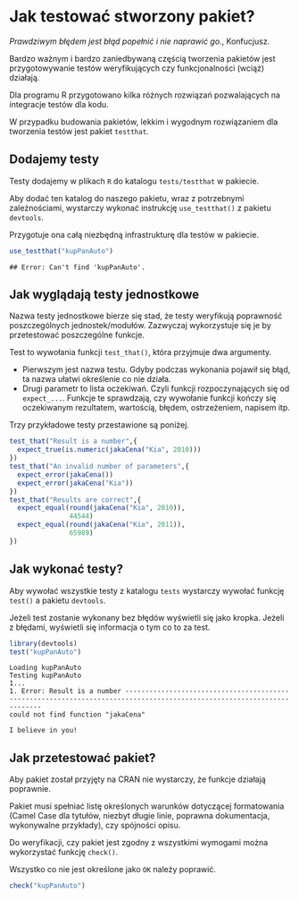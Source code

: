 # Jak testować stworzony pakiet?

*Prawdziwym błędem jest błąd popełnić i nie naprawić go.*, Konfucjusz.

Bardzo ważnym i bardzo zaniedbywaną częścią tworzenia pakietów jest przygotowywanie testów weryfikujących czy funkcjonalności (wciąż) działają.

Dla programu R przygotowano kilka różnych rozwiązań pozwalających na integracje testów dla kodu. 

W przypadku budowania pakietów, lekkim i wygodnym rozwiązaniem dla tworzenia testów jest pakiet `testthat`.

## Dodajemy testy

Testy dodajemy w plikach `R` do katalogu `tests/testthat` w pakiecie. 

Aby dodać ten katalog do naszego pakietu, wraz z potrzebnymi zależnościami, wystarczy wykonać instrukcję `use_testthat()` z pakietu `devtools`. 

Przygotuje ona całą niezbędną infrastrukturę dla testów w pakiecie.


```r
use_testthat("kupPanAuto")
```

```
## Error: Can't find 'kupPanAuto'.
```

## Jak wyglądają testy jednostkowe

Nazwa testy jednostkowe bierze się stad, że testy weryfikują poprawność poszczególnych jednostek/modułów. Zazwyczaj wykorzystuje się je by przetestować poszczególne funkcje.

Test to wywołania funkcji `test_that()`, która przyjmuje dwa argumenty. 

- Pierwszym jest nazwa testu. Gdyby podczas wykonania pojawił się błąd, ta nazwa ułatwi określenie co nie działa. 
- Drugi parametr to lista oczekiwań. Czyli funkcji rozpoczynających się od `expect_...`. Funkcje te sprawdzają, czy wywołanie funkcji kończy się oczekiwanym rezultatem, wartością, błędem, ostrzeżeniem, napisem itp.

Trzy przykładowe testy przestawione są poniżej.

```r
test_that("Result is a number",{
  expect_true(is.numeric(jakaCena("Kia", 2010)))
})
test_that("An invalid number of parameters",{
  expect_error(jakaCena())
  expect_error(jakaCena("Kia"))
})
test_that("Results are correct",{
  expect_equal(round(jakaCena("Kia", 2010)),
               44544)
  expect_equal(round(jakaCena("Kia", 2011)),
               65989)
})
```

## Jak wykonać testy?

Aby wywołać wszystkie testy z katalogu `tests` wystarczy wywołać funkcję `test()` a pakietu `devtools`.

Jeżeli test zostanie wykonany bez błędów wyświetli się jako kropka. Jeżeli z błędami, wyświetli się informacja o tym co to za test.

```r
library(devtools)
test("kupPanAuto")
```

```
Loading kupPanAuto
Testing kupPanAuto
1...
1. Error: Result is a number -----------------------------------------------------------------------------------------------------------------------
could not find function "jakaCena"

I believe in you!
```

## Jak przetestować pakiet?

Aby pakiet został przyjęty na CRAN nie wystarczy, że funkcje działają poprawnie.

Pakiet musi spełniać listę określonych warunków dotyczącej formatowania (Camel Case dla tytułów, niezbyt długie linie, poprawna dokumentacja, wykonywalne przykłady), czy spójności opisu.

Do weryfikacji, czy pakiet jest zgodny z wszystkimi wymogami można wykorzystać funkcję `check()`.

Wszystko co nie jest określone jako `OK` należy poprawić.

```r
check("kupPanAuto")
```

